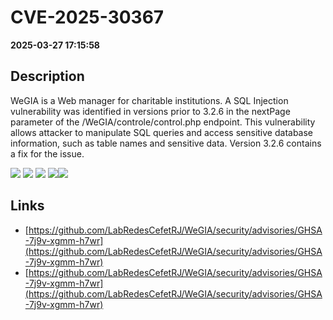 # CVE-2025-30367

**2025-03-27 17:15:58**

## Description
WeGIA is a Web manager for charitable institutions. A SQL Injection vulnerability was identified in versions prior to 3.2.6 in the nextPage parameter of the /WeGIA/controle/control.php endpoint. This vulnerability allows attacker to manipulate SQL queries and access sensitive database information, such as table names and sensitive data. Version 3.2.6 contains a fix for the issue.

![](https://img.shields.io/static/v1?label=Exploit&message=Yes&color=red)
![](https://img.shields.io/static/v1?label=Score&message=10.0&color=red)
![](https://img.shields.io/static/v1?label=Severity&message=CRITICAL&color=red)
![](https://img.shields.io/static/v1?label=CWE&message=SQL&color=green)![](https://img.shields.io/static/v1?label=CWE&message=SQL&color=green)

## Links
- [https://github.com/LabRedesCefetRJ/WeGIA/security/advisories/GHSA-7j9v-xgmm-h7wr](https://github.com/LabRedesCefetRJ/WeGIA/security/advisories/GHSA-7j9v-xgmm-h7wr)
- [https://github.com/LabRedesCefetRJ/WeGIA/security/advisories/GHSA-7j9v-xgmm-h7wr](https://github.com/LabRedesCefetRJ/WeGIA/security/advisories/GHSA-7j9v-xgmm-h7wr)

